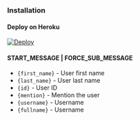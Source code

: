### Installation
#### Deploy on Heroku
[![Deploy](https://www.herokucdn.com/deploy/button.svg)](https://heroku.com/deploy?template=https://github.com/tokonandapedia/menfes)</br>




#### START_MESSAGE | FORCE_SUB_MESSAGE

* `{first_name}` - User first name
* `{last_name}` - User last name
* `{id}` - User ID
* `{mention}` - Mention the user
* `{username}` - Username
* `{fullname}` - Username
